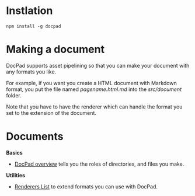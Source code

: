 # Instlation

	npm install -g docpad

# Making a document

DocPad supports asset pipelining so that you can make your document with any formats you like.

For example, if you want you create a HTML document with Markdown format, you put the file named *pagename.html.md* into the *src/document* folder.

Note that you have to have the renderer which can handle the format you set to the extension of the document.


# Documents

**Basics**

- [DocPad overview](http://docpad.org/docs/overview) tells you the roles of directories, and files you make.

**Utilities**

- [Renderers List](http://docpad.org/docs/plugins) to extend formats you can use with DocPad.
